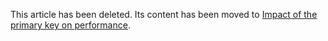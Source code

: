 This article has been deleted. Its content has been moved to [Impact of the primary key on performance](../pk_scalability.md).

